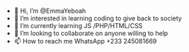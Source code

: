 - 👋 Hi, I’m @EmmaYeboah
- 👀 I’m interested in learning coding to give back to society 
- 🌱 I’m currently learning JS /PHP/HTML/CSS
- 💞️ I’m looking to collaborate on anyone willing to help 
- 📫 How to reach me WhatsApp +233 245081669

<!---
EmmaYeboah/EmmaYeboah is a ✨ special ✨ repository because its `README.md` (this file) appears on your GitHub profile.
You can click the Preview link to take a look at your changes.
--->
